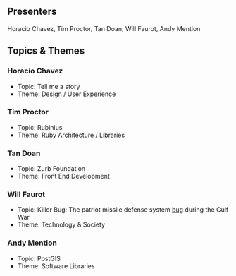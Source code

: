 ## Presenters

Horacio Chavez, Tim Proctor, Tan Doan, Will Faurot, Andy Mention

## Topics & Themes

### Horacio Chavez

* Topic: Tell me a story
* Theme: Design / User Experience

### Tim Proctor

* Topic: Rubinius
* Theme: Ruby Architecture / Libraries

### Tan Doan

* Topic: Zurb Foundation
* Theme: Front End Development

### Will Faurot

* Topic: Killer Bug: The patriot missile defense system [bug](http://fas.org/spp/starwars/gao/im92026.htm) during the Gulf War
* Theme: Technology & Society

### Andy Mention

* Topic: PostGIS
* Theme: Software Libraries
